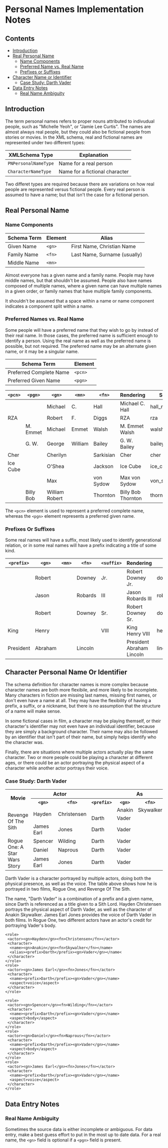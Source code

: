 # Personal Names Implementation Notes


## Contents

 * [Introduction](#introduction)
 * [Real Personal Name](#real-personal-name)
   * [Name Components](#name-components)
   * [Preferred Name vs. Real Name](#preferred-name-vs-real-name)
   * [Prefixes or Suffixes](#prefixes-or-suffixes)
 * [Character Name or Identifier](#character-name-or-identifier)
   * [Case Study: Darth Vader](#case-study-darth-vader)
 * [Data Entry Notes](#data-entry-notes)
   * [Real Name Ambiguity](#real-name-ambiguity)

## Introduction

The term personal names refers to proper nouns attributed to indivudual people, such as "Michelle Yeoh", or
"Jamie Lee Curtis".  The names are almost always real people, but they could also be fictional people
from stories or movies.  In the XML schema, real and fictional names are represented under two
different types:

| XMLSchema Type | Explanation |
|------|-------------|
| `PNPersonalNameType` | Name for a real person |
| `CharacterNameType` | Name for a fictional character |

Two differet types are required because there are variations on how real people are represented versus 
fictional people.  Every real person is assumed to have a name; but that isn't the case for
a fictional person.

## Real Personal Name

### Name Components

| Schema Term | Element | Alias |
|-------------|---------|-------|
| Given Name | `<gn>` | First Name, Christian Name |
| Family Name | `<fn>` | Last Name, Surname (usually) |
| Middle Name | `<mn>` | |


Almost everyone has a given name and a family name.  People may have middle names, but that
shouldn't be assumed.  People also have names composed of multiple names, where a given name
can have multiple names in a given order, or family names that have multiple family components.

It shouldn't be assumed that a space within a name or name component indicates a component
split within a name.

### Preferred Names vs. Real Name

Some people will have a preferred name that they wish to go by instead of their real name.  In those cases, 
the preferred name is sufficient enough to identify a person.  Using the real name as well as the 
preferred name is possible, but not required.  The preferred name may be an alternate given name,
or it may be a singular name.

| Schema Term | Element |
|-------------|---------|
| Preferred Complete Name | `<pcn>` |
| Preferred Given Name | `<pgn>` |


| `<pcn>` | `<pgn>` | `<gn>` | `<mn>` | `<fn>` | Rendering | Sort Value |
|-------|-------|------|------|------|-----------|------------|
|       |       | Michael | C. | Hall | Michael C. Hall | hall_michael_c |
| RZA   |       | Robert | F. | Diggs| RZA | rza |
|       | M. Emmet | Michael | Emmet | Walsh | M. Emmet Walsh | walsh_m_emmet |
|       | G. W. | George | William | Bailey | G. W. Bailey | bailey_g_w |
| Cher  |       | Cherilyn | | Sarkisian | Cher | cher |
| Ice Cube |    | O'Shea | | Jackson | Ice Cube | ice_cube |
|       |       | Max | | von Sydow | Max von Sydow | von_sydow_max |
|       | Billy Bob | William Robert | | Thornton | Billy Bob Thornton | thornton_billy_bob |

The `<pcn>` element is used to represent a preferred complete name, whereas the `<pgn>` element 
represents a preferred given name.

### Prefixes Or Suffixes

Some real names will have a suffix, most likely used to identify generational relation, or
in some real names will have a prefix indicating a title of some kind.

| `<prefix>` | `<gn>` | `<mn>` | `<fn>` | `<suffix>` | Rendering | Sort Value |
|----------|------|------|------|--------|-----------|------------|
|          | Robert |    | Downey | Jr.  | Robert Downey Jr. | downey_robert |
|          | Jason |     | Robards | III | Jason Robards III | robards_jason |
|          | Robert |    | Downey | Sr.  | Robert Downey Sr. | downey_robert |
| King     | Henry |     |        | VIII | King Henry VIII | henry |
| President | Abraham |  | Lincoln |     | President Abraham Lincoln | lincoln_abraham |


## Character Personal Name Or Identifier

The schema definition for character names is more complex because character names are
both more flexibile, and more likely to be incomplete.  Many characters in fiction are 
missing last names, missing first names, or don't even have a name at all.  They 
may have the flexibility of having a prefix, a suffix, or a nickname, but there is 
no assumption that the structure of a name will make sense.

In some fictional cases in film, a character may be playing themself, or their 
character's identifier may not even have an individual identifier, because they 
are simply a background character.  Their name may also be followed by an 
identifier that isn't part of their name, but simply helps identify who the 
character was.

Finally, there are situations where multiple actors actually play the same 
character.  Two or more people could be playing a character at different ages, or there
could be an actor portraying the physical aspect of a character while another actor
portrays their voice.

### Case Study: Darth Vader

<table>
<tr>
<th rowspan='2'>Movie</th><th colspan='2'>Actor</th><th colspan='4'>As</th></tr>
<tr>
 <th><code>&lt;gn&gt;</code></th>
 <th><code>&lt;fn&gt;</code></th>
 <th><code>&lt;prefix&gt;</code></th>
 <th><code>&lt;gn&gt;</code></th>
 <th><code>&lt;fn&gt;</code></th>
 <th><code>&lt;aspect&gt;</code></th>
</tr>
<tr>
 <td rowspan='3'>Revenge Of The Sith</td>
 <td rowspan='2'>Hayden</td>
 <td rowspan='2'>Christensen</td>
 <td>&nbsp;</td>
 <td>Anakin</td>
 <td>Skywalker</td>
 <td>&nbsp;</td>
</tr>
<tr>
 <td>Darth</td>
 <td>Vader</td>
 <td>&nbsp;</td>
 <td>body</td>
</tr>
<tr>
 <td>James Earl</td>
 <td>Jones</td>
 <td>Darth</td>
 <td>Vader</td>
 <td>&nbsp;</td>
 <td>voice</td>
</tr>
<tr>
 <td rowspan='3'>Rogue One: A Star Wars Story</td>
 <td>Spencer</td>
 <td>Wilding</td>
 <td>Darth</td>
 <td>Vader</td>
 <td>&nbsp;</td>
 <td>body</td>
</tr>
<tr>
 <td>Daniel</td>
 <td>Naprous</td>
 <td>Darth</td>
 <td>Vader</td>
 <td>&nbsp;</td>
 <td>body</td>
</tr>
<tr>
 <td>James Earl</td>
 <td>Jones</td>
 <td>Darth</td>
 <td>Vader</td>
 <td>&nbsp;</td?>
 <td>voice</td>
</tr>
</table>

Darth Vader is a character portrayed by multiple actors, doing both the physical presence, as well as 
the voice.  The table above shows how he is portrayed in two films, Rogue One, and Revenge Of The
Sith.

The name, "Darth Vader" is a combination of a prefix and a given name, since Darth is referenced as 
a title given to a Sith Lord.  Hayden Christensen portrays the physical aspect of Darth Vader, as
well as the character of Anakin Skywalker.  James Earl Jones provides the voice of Darth Vader in 
both films.  In Rogue One, two different actors have an actor's credit for portraying Vader's body.

```
<role>
 <actor><gn>Hayden</gn><fn>Christensen</fn></actor>
 <character>
  <name><gn>Anakin</gn><fn>Skywalker</fn></name>
  <alias><prefix>Darth</prefix><gn>Vader</gn></name<
 </character>
</role>
<role>
 <actor><gn>James Earl</gn><fn>Jones</fn></actor>
 <character>
  <name><prefix>Darth</prefix><gn>Vader</gn></name>
  <aspect>voice</aspect>
 </character>
</role>
```

```
<role>
 <actor><gn>Spencer</gn><fn>Wilding</fn></actor>
 <character>
  <name><prefix>Darth</prefix><gn>Vader</gn></name>
  <aspect>body</aspect>
 </character>
</role>
<role>
 <actor><gn>Daniel</gn><fn>Naprous</fn></actor>
 <character>
  <name><prefix>Darth</prefix><gn>Vader</gn></name>
  <aspect>body</aspect>
 </character>
</role>
<role>
 <actor><gn>James Earl</gn><fn>Jones</fn></actor>
 <character>
  <name><prefix>Darth</prefix><gn>Vader</gn></name>
  <aspect>voice</aspect>
 </character>
</role>
```


## Data Entry Notes

### Real Name Ambiguity

Sometimes the source data is either incomplete or ambiguous.  For data entry, make a best 
guess effort to put in the most up to date data.  For a real name, the `<gn>` field is 
optional if a `<pgn>` field is present.
